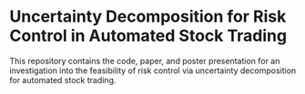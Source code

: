 # Uncertainty Decomposition for Risk Control in Automated Stock Trading

This repository contains the code, paper, and poster presentation for an investigation into the feasibility of risk control via uncertainty decomposition for automated stock trading.